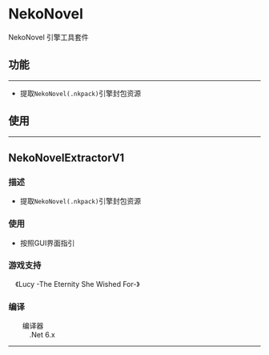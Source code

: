 # NekoNovel

NekoNovel 引擎工具套件

## 功能
---
* 提取`NekoNovel(.nkpack)`引擎封包资源

## 使用
---

## NekoNovelExtractorV1
### 描述
* 提取`NekoNovel(.nkpack)`引擎封包资源
### 使用
* 按照GUI界面指引
### 游戏支持
&emsp;《Lucy -The Eternity She Wished For-》<br>
### 编译
&emsp;&emsp;编译器<br>
&emsp;&emsp;&emsp;.Net 6.x<br>

---
